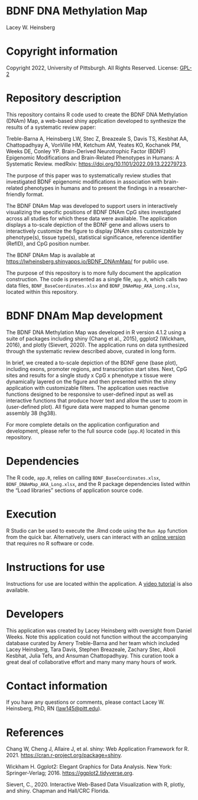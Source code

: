 BDNF DNA Methylation Map
================
Lacey W. Heinsberg

# Copyright information

Copyright 2022, University of Pittsburgh. All Rights Reserved. License:
[GPL-2](https://www.gnu.org/licenses/old-licenses/gpl-2.0.en.html)

# Repository description

This repository contains R code used to create the BDNF DNA Methylation
(DNAm) Map, a web-based shiny application developed to synthesize the
results of a systematic review paper:

Treble-Barna A, Heinsberg LW, Stec Z, Breazeale S, Davis TS, Kesbhat AA,
Chattopadhyay A, VonVille HM, Ketchum AM, Yeates KO, Kochanek PM, Weeks
DE, Conley YP. Brain-Derived Neurotrophic Factor (BDNF) Epigenomic
Modifications and Brain-Related Phenotypes in Humans: A Systematic
Review. medRxiv: https://doi.org/10.1101/2022.09.13.22279723.

The purpose of this paper was to systematically review studies that
investigated BDNF epigenomic modifications in association with
brain-related phenotypes in humans and to present the findings in a
researcher-friendly format.

The BDNF DNAm Map was developed to support users in interactively
visualizing the specific positions of BDNF DNAm CpG sites investigated
across all studies for which these data were available. The application
displays a to-scale depiction of the BDNF gene and allows users to
interactively customize the figure to display DNAm sites customizable by
phenotype(s), tissue type(s), statistical significance, reference
identifier (RefID), and CpG position number.

The BDNF DNAm Map is available at
<https://lwheinsberg.shinyapps.io/BDNF_DNAmMap/> for public use.

The purpose of this repository is to more fully document the application
construction. The code is presented as a single file, `app.R`, which
calls two data files, `BDNF_BaseCoordinates.xlsx` and
`BDNF_DNAmMap_AKA_Long.xlsx`, located within this repository.

# BDNF DNAm Map development

The BDNF DNA Methylation Map was developed in R version 4.1.2 using a
suite of packages including shiny (Chang et al., 2015), ggplot2
(Wickham, 2016), and plotly (Sievert, 2020). The application runs on
data synthesized through the systematic review described above, curated
in long form.

In brief, we created a to-scale depiction of the BDNF gene (base plot),
including exons, promoter regions, and transcription start sites. Next,
CpG sites and results for a single study x CpG x phenotype x tissue were
dynamically layered on the figure and then presented within the shiny
application with customizable filters. The application uses reactive
functions designed to be responsive to user-defined input as well as
interactive functions that produce hover text and allow the user to zoom
in (user-defined plot). All figure data were mapped to human genome
assembly 38 (hg38).

For more complete details on the application configuration and
development, please refer to the full source code (`app.R`) located in
this repository.

# Dependencies

The R code, `app.R`, relies on calling `BDNF_BaseCoordinates.xlsx`,
`BDNF_DNAmMap_AKA_Long.xlsx`, and the R package dependencies listed
within the “Load libraries” sections of application source code.

# Execution

R Studio can be used to execute the .Rmd code using the `Run App`
function from the quick bar. Alternatively, users can interact with an
[online version](https://lwheinsberg.shinyapps.io/BDNF_DNAmMap/) that
requires no R software or code.

# Instructions for use

Instructions for use are located within the application. A 
[video tutorial](https://www.youtube.com/watch?v=1qEwysAbmCQ) 
is also available. 

# Developers

This application was created by Lacey Heinsberg with oversight from
Daniel Weeks. Note this application could not function without the
accompanying database curated by Amery Treble-Barna and her team which
included Lacey Heinsberg, Tara Davis, Stephen Breazeale, Zachary Stec,
Aboli Kesbhat, Julia Tefs, and Ansuman Chattopadhyay. This curation took
a great deal of collaborative effort and many many many hours of work.

# Contact information

If you have any questions or comments, please contact Lacey W.
Heinsberg, PhD, RN (<law145@pitt.edu>).

# References

Chang W, Cheng J, Allaire J, et al. shiny: Web Application Framework for
R. 2021. <https://cran.r-project.org/package=shiny>.

Wickham H. Ggplot2: Elegant Graphics for Data Analysis. New York:
Springer-Verlag; 2016. <https://ggplot2.tidyverse.org>.

Sievert, C., 2020. Interactive Web-Based Data Visualization with R,
plotly, and shiny. Chapman and Hall/CRC Florida.

